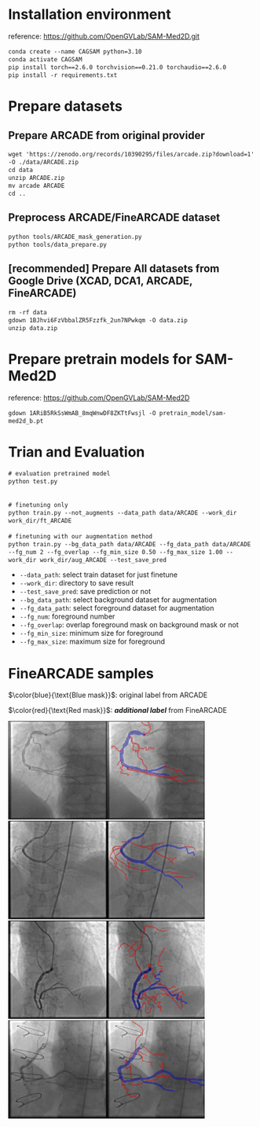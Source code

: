 # Installation environment
reference: https://github.com/OpenGVLab/SAM-Med2D.git

```
conda create --name CAGSAM python=3.10 
conda activate CAGSAM
pip install torch==2.6.0 torchvision==0.21.0 torchaudio==2.6.0
pip install -r requirements.txt
```

# Prepare datasets
## Prepare ARCADE from original provider
```
wget 'https://zenodo.org/records/10390295/files/arcade.zip?download=1' -O ./data/ARCADE.zip
cd data
unzip ARCADE.zip
mv arcade ARCADE
cd ..
```

## Preprocess ARCADE/FineARCADE dataset
```
python tools/ARCADE_mask_generation.py
python tools/data_prepare.py
```

## [recommended] Prepare All datasets from Google Drive (XCAD, DCA1, ARCADE, FineARCADE)
```
rm -rf data
gdown 1BJhvi6FzVbbalZR5Fzzfk_2un7NPwkqm -O data.zip
unzip data.zip
```

# Prepare pretrain models for SAM-Med2D
reference: https://github.com/OpenGVLab/SAM-Med2D
```
gdown 1ARiB5RkSsWmAB_8mqWnwDF8ZKTtFwsjl -O pretrain_model/sam-med2d_b.pt
```

# Trian and Evaluation
```
# evaluation pretrained model
python test.py


# finetuning only
python train.py --not_augments --data_path data/ARCADE --work_dir work_dir/ft_ARCADE

# finetuning with our augmentation method
python train.py --bg_data_path data/ARCADE --fg_data_path data/ARCADE --fg_num 2 --fg_overlap --fg_min_size 0.50 --fg_max_size 1.00 --work_dir work_dir/aug_ARCADE --test_save_pred
```
- `--data_path`: select train dataset for just finetune
- `--work_dir`: directory to save result
- `--test_save_pred`: save prediction or not
- `--bg_data_path`: select background dataset for augmentation
- `--fg_data_path`: select foreground dataset for augmentation
- `--fg_num`: foreground number
- `--fg_overlap`: overlap foreground mask on background mask or not
- `--fg_min_size`: minimum size for foreground
- `--fg_max_size`: maximum size for foreground

# FineARCADE samples
 
$\color{blue}{\text{Blue mask}}$: original label from ARCADE

$\color{red}{\text{Red mask}}$: ***additional label*** from FineARCADE


<img src="assets/sample1.png" width="400px" height="200px" title="sample1"/>
<img src="assets/sample2.png" width="400px" height="200px" title="sample1"/>
<img src="assets/sample3.png" width="400px" height="200px" title="sample1"/>
<img src="assets/sample4.png" width="400px" height="200px" title="sample1"/>